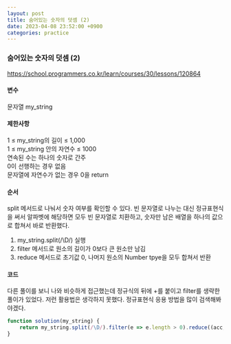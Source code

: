```yaml
---
layout: post
title: 숨어있는 숫자의 덧셈 (2)
date: 2023-04-08 23:52:00 +0900
categories: practice
---
```

### 숨어있는 숫자의 덧셈 (2)    
https://school.programmers.co.kr/learn/courses/30/lessons/120864    
    
#### 변수    
문자열 my_string    
    
#### 제한사항    
1 ≤ my_string의 길이 ≤ 1,000    
1 ≤ my_string 안의 자연수 ≤ 1000    
연속된 수는 하나의 숫자로 간주    
0이 선행하는 경우 없음    
문자열에 자연수가 없는 경우 0을 return    
    
#### 순서    
split 메서드로 나눠서 숫자 여부를 확인할 수 있다. 빈 문자열로 나누는 대신 정규표현식을 써서 알파벳에 해당하면 모두 빈 문자열로 치환하고, 숫자만 남은 배열을 하나의 값으로 합쳐서 바로 반환했다.    
1. my_string.split(/\D/) 실행    
2. filter 메서드로 원소의 길이가 0보다 큰 원소만 남김    
3. reduce 메서드로 초기값 0, 나머지 원소의 Number tpye을 모두 합쳐서 반환    
    
#### 코드    
다른 풀이를 보니 나와 비슷하게 접근했는데 정규식의 뒤에 +를 붙이고 filter를 생략한 풀이가 있었다. 저런 활용법은 생각하지 못했다. 정규표현식 응용 방법을 많이 검색해봐야겠다.    
```JavaScript
function solution(my_string) {
    return my_string.split(/\D/).filter(e => e.length > 0).reduce((acc, cur) => Number(acc) + Number(cur), 0);
}
```
